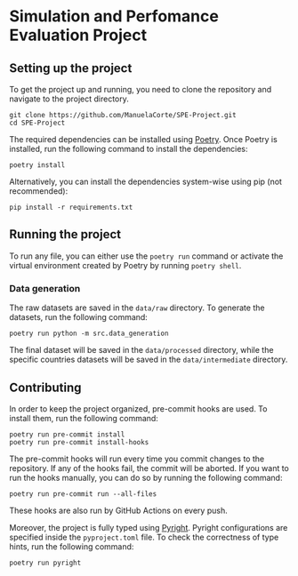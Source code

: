 # Simulation and Perfomance Evaluation Project

## Setting up the project

To get the project up and running, you need to clone the repository and navigate to the project directory.

```
git clone https://github.com/ManuelaCorte/SPE-Project.git
cd SPE-Project
```

The required dependencies can be installed using [Poetry](https://python-poetry.org/docs/). Once Poetry is installed, run the following command to install the dependencies:

```
poetry install
```

Alternatively, you can install the dependencies system-wise using pip (not recommended):

```
pip install -r requirements.txt
```

## Running the project

To run any file, you can either use the `poetry run` command or activate the virtual environment created by Poetry by running `poetry shell`.

### Data generation

The raw datasets are saved in the `data/raw` directory. To generate the datasets, run the following command:

```
poetry run python -m src.data_generation
```

The final dataset will be saved in the `data/processed` directory, while the specific countries datasets will be saved in the `data/intermediate` directory.

## Contributing

In order to keep the project organized, pre-commit hooks are used. To install them, run the following command:

```
poetry run pre-commit install
poetry run pre-commit install-hooks
```

The pre-commit hooks will run every time you commit changes to the repository. If any of the hooks fail, the commit will be aborted. If you want to run the hooks manually, you can do so by running the following command:

```
poetry run pre-commit run --all-files
```

These hooks are also run by GitHub Actions on every push.

Moreover, the project is fully typed using [Pyright](https://microsoft.github.io/pyright/#/). Pyright configurations are specified inside the `pyproject.toml` file. To check the correctness of type hints, run the following command:

```
poetry run pyright
```
